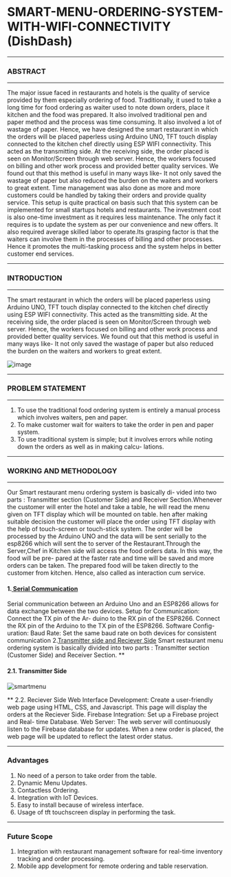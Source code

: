 # SMART-MENU-ORDERING-SYSTEM-WITH-WIFI-CONNECTIVITY (DishDash)
***              
### ABSTRACT
***
The major issue faced in restaurants and hotels is the quality of service
provided by them especially ordering of food. Traditionally, it used to take a
long time for food ordering as waiter used to note down orders, place it kitchen
and the food was prepared. It also involved traditional pen and paper method
and the process was time consuming. It also involved a lot of wastage of paper.
Hence, we have designed the smart restaurant in which the orders will be
placed paperless using Arduino UNO, TFT touch display connected to the
kitchen chef directly using ESP WIFI connectivity. This acted as the transmitting
side. At the receiving side, the order placed is seen on Monitor/Screen through
web server. Hence, the workers focused on billing and other work process and
provided better quality services. We found out that this method is useful in
many ways like- It not only saved the wastage of paper but also reduced the
burden on the waiters and workers to great extent. Time management was also
done as more and more customers could be handled by taking their orders and
provide quality service. This setup is quite practical on basis such that this
system can be implemented for small startups hotels and restaurants. The
investment cost is also one-time investment as it requires less maintenance.
The only fact it requires is to update the system as per our convenience and
new offers. It also required average skilled labor to operate.Its grasping factor is
that the waiters can involve them in the processes of billing and other
processes. Hence it promotes the multi-tasking process and the system helps in
better customer end services.
***
### INTRODUCTION
***
The smart restaurant in which the orders will be placed paperless
using Arduino UNO, TFT touch display connected to the kitchen chef
directly using ESP WIFI connectivity. This acted as the transmitting
side. At the receiving side, the order placed is seen on
Monitor/Screen through web server. Hence, the workers focused on
billing and other work process and provided better quality services.
We found out that this method is useful in many ways like- It not only
saved the wastage of paper but also reduced the burden on the
waiters and workers to great extent.

![image](https://github.com/tarunchauhan707/SMART-MENU-ORDERING-SYSTEM-WITH-WIFI-Connectivity/assets/129646051/549ec8cc-fb8e-438b-b46c-1bec057c2f57)



***

### PROBLEM STATEMENT
***
1. To use the traditional food ordering system is entirely a
manual process which involves waiters, pen and paper.
2. To make customer wait for waiters to take the order in
pen and paper system.
3. To use traditional system is simple; but it involves errors
while noting down the orders as well as in making calcu-
lations.
***

### WORKING AND METHODOLOGY
***
Our Smart restaurant menu ordering system is basically di-
vided into two parts : Transmitter section (Customer Side) and
Receiver Section.Whenever the customer will enter the hotel
and take a table, he will read the menu given on TFT display
which will be mounted on table. hen after making suitable
decision the customer will place the order using TFT display
with the help of touch-screen or touch-stick system. The order
will be processed by the Arduino UNO and the data will be
sent serially to the esp8266 which will sent the to server of
the Restaurant.Through the Server,Chef in Kitchen side will
access the food orders data. In this way, the food will be pre-
pared at the faster rate and time will be saved and more orders
can be taken. The prepared food will be taken directly to the
customer from kitchen. Hence, also called as interaction cum
service.

#### 1.<u> Serial Communication</u>
Serial communication between an Arduino Uno and an
ESP8266 allows for data exchange between the two devices.
Setup for Communication: Connect the TX pin of the Ar-
duino to the RX pin of the ESP8266. Connect the RX pin of
the Arduino to the TX pin of the ESP8266. Software Config-
uration: Baud Rate: Set the same baud rate on both devices
for consistent communication
2.<u>Transmitter side and Reciever Side</u>
Smart restaurant menu ordering system is basically divided
into two parts : Transmitter section (Customer Side)
and Receiver Section.
**
#### 2.1. Transmitter Side

![smartmenu](https://github.com/tarunchauhan707/SMART-MENU-ORDERING-SYSTEM-WITH-WIFI-Connectivity/assets/129646051/5f5dd3ed-22be-4a4d-bfa2-5b620f36ea0f)

**
2.2. Reciever Side
Web Interface Development: Create a user-friendly web
page using HTML, CSS, and Javascript. This page will display
the orders at the Reciever Side.
Firebase Integration: Set up a Firebase project and Real-
time Database. Web Server: The web server will continuously
listen to the Firebase database for updates. When a new order
is placed, the web page will be updated to reflect the latest
order status.

***

### Advantages
1. No need of a person to take order from the table.
2. Dynamic Menu Updates.  
3. Contactless Ordering.
4. Integration with IoT Devices.  
5. Easy to install because of wireless interface.   
6. Usage of tft touchscreen display in performing the task.
***

### Future Scope
1. Integration with restaurant management software for real-time
inventory tracking and order processing.
2. Mobile app development for remote ordering and table
reservation.




